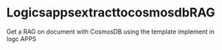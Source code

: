 # LogicsappsextracttocosmosdbRAG
Get  a RAG on document with CosmosDB using the template implement in logc APPS 

